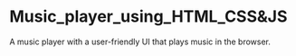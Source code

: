 # Music_player_using_HTML_CSS&JS
A music player with a user-friendly UI that plays music in the browser.

